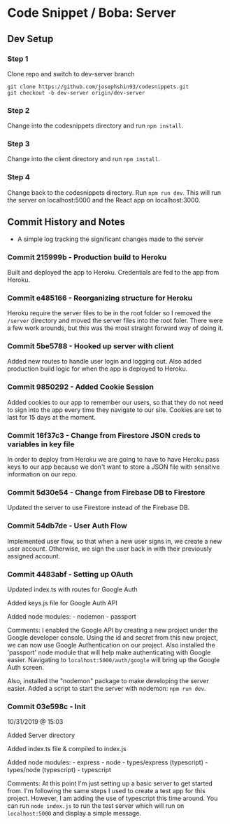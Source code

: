 # Code Snippet / Boba: Server

## Dev Setup 

### Step 1
Clone repo and switch to dev-server branch
```
git clone https://github.com/josephshin93/codesnippets.git
git checkout -b dev-server origin/dev-server
```

### Step 2
Change into the codesnippets directory and run `npm install`.

### Step 3
Change into the client directory and run `npm install`.

### Step 4 
Change back to the codesnippets directory. Run `npm run dev`. This will run the server on localhost:5000 and the React app on localhost:3000.


## Commit History and Notes
- A simple log tracking the significant changes made to the server

 
### Commit 215999b - Production build to Heroku
Built and deployed the app to Heroku. Credentials are fed to the app from Heroku. 


### Commit e485166 - Reorganizing structure for Heroku
Heroku require the server files to be in the root folder so I removed the `/server` directory and moved the server files into the root foler. There were a few work arounds, but this was the most straight forward way of doing it. 

### Commit 5be5788 - Hooked up server with client
Added new routes to handle user login and logging out. Also added production build logic for when the app is deployed to Heroku.


### Commit 9850292 - Added Cookie Session

Added cookies to our app to remember our users, so that they do not need to sign into the app every time they navigate to our site. Cookies are set to last for 15 days at the moment.

### Commit 16f37c3 - Change from Firestore JSON creds to variables in key file

In order to deploy from Heroku we are going to have to have Heroku pass keys to our app because we don't want to store a JSON file with sensitive information on our repo. 

### Commit 5d30e54 - Change from Firebase DB to Firestore

Updated the server to use Firestore instead of the Firebase DB. 

### Commit 54db7de - User Auth Flow

Implemented user flow, so that when a new user signs in, we create a new user account. Otherwise, we sign the user back in with their previously assigned account. 

### Commit 4483abf - Setting up OAuth
Updated index.ts with routes for Google Auth

Added keys.js file for Google Auth API

Added node modules:
    - nodemon
    - passport

Comments:
I enabled the Google API by creating a new project under the Google developer console. Using the id and secret from this new project, we can now use Google Authentication on our project. Also installed the 'passport' node module that will help make authenticating with Google easier. Navigating to `localhost:5000/auth/google` will bring up the Google Auth screen.

Also, installed the "nodemon" package to make developing the server easier. Added a script to start the server with nodemon: `npm run dev`.


### Commit 03e598c - Init
10/31/2019 @ 15:03

Added Server directory

Added index.ts file & compiled to index.js

Added node modules:
    - express
    - node
    - types/express (typescript)
    - types/node (typescript)
    - typescript

Comments:
At this point I'm just setting up a basic server to get started from. I'm following the same steps I used to create a test app for this project. However, I am adding the use of typescript this time around. You can run `node index.js` to run the test server which will run on `localhost:5000` and display a simple message. 